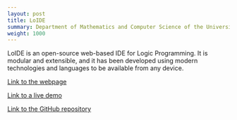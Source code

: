 ```yaml
---
layout: post
title: LoIDE
summary: Department of Mathematics and Computer Science of the University of Calabria, Italy
weight: 1000
---
```


LoIDE is an open-source web-based IDE for Logic Programming.
It is modular and extensible, and it has been developed using modern technologies and languages to be available from any device.

[Link to the webpage](https://demacs-unical.github.io/LoIDE)

[Link to a live demo](https://loide.demacs.unical.it)

[Link to the GitHub repository](https://github.com/DeMaCS-UNICAL/LoIDE)
